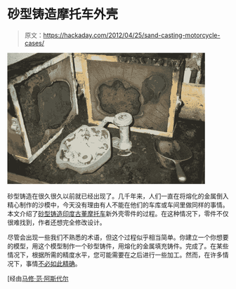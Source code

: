 # 砂型铸造摩托车外壳

> 原文：<https://hackaday.com/2012/04/25/sand-casting-motorcycle-cases/>

![](img/6175067e4fd33396bf22881e4c2ce2de.png "castdullshakeout")

砂型铸造在很久很久以前就已经出现了。几千年来，人们一直在将熔化的金属倒入精心制作的沙模中，今天没有理由有人不能在他们的车库或车间里做同样的事情。本文介绍了[砂型铸造印度古董摩托车](http://virtualindian.org/3techcasting.htm)新外壳零件的过程。在这种情况下，零件不仅很难找到，作者还想完全修改设计。

尽管会出现一些我们不熟悉的术语，但这个过程似乎相当简单。你建立一个你想要的模型，用这个模型制作一个砂型铸件，用熔化的金属填充铸件。完成了。在某些情况下，根据所需的精度水平，您可能需要在之后进行一些加工。然而，在许多情况下，事情[不必如此精确](http://hackaday.com/2012/04/18/hackaday-links-april-18-2012/)。

[经由[马修·范·阿斯代尔](https://plus.google.com/u/0/b/114843073658390316652/110227351958414244054/posts)